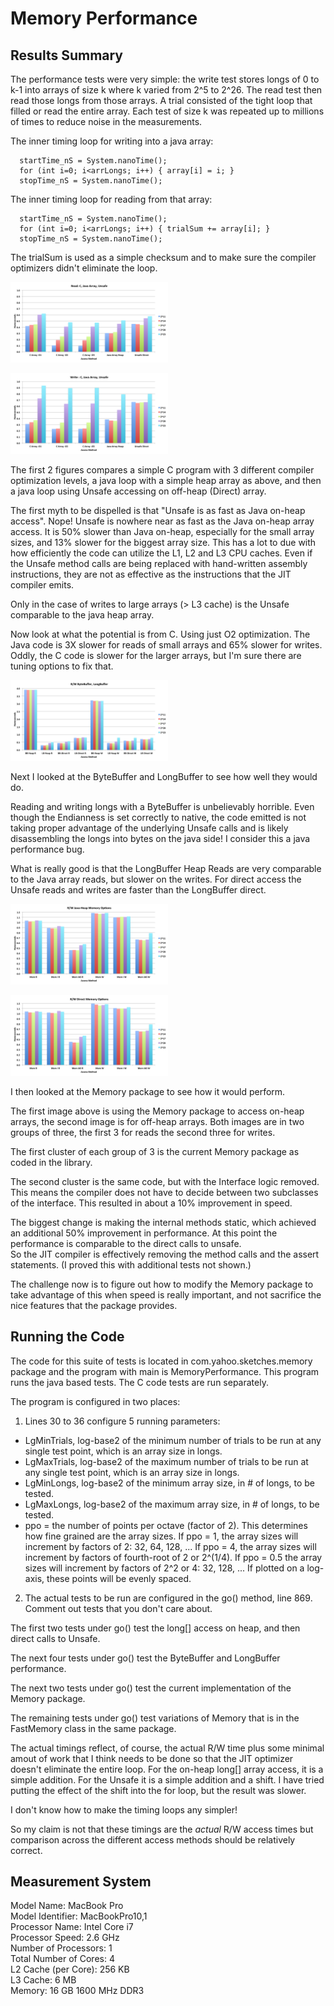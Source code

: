 # Memory Performance

## Results Summary

The performance tests were very simple: the write test stores longs of 0 to k-1 into arrays of size k where k varied from 2^5 to 2^26.
The read test then read those longs from those arrays. A trial consisted of the tight loop that filled or read the entire array.
Each test of size k was repeated up to millions of times to reduce noise in the measurements.

The inner timing loop for writing into a java array:

      startTime_nS = System.nanoTime();
      for (int i=0; i<arrLongs; i++) { array[i] = i; }
      stopTime_nS = System.nanoTime();

The inner timing loop for reading from that array:

      startTime_nS = System.nanoTime();
      for (int i=0; i<arrLongs; i++) { trialSum += array[i]; }
      stopTime_nS = System.nanoTime();

The trialSum is used as a simple checksum and to make sure the compiler optimizers didn't eliminate the loop.

<img style="max-width:50%;" src="img/Read_C_Java_Unsafe.png" alt="img/Read_C_Java_Unsafe.png"></img>

<img style="max-width:50%;" src="img/Write_C_Java_Unsafe.png" alt="img/Write_C_Java_Unsafe.png"></img>

The first 2 figures compares a simple C program with 3 different compiler optimization levels, a java loop with a simple heap array as above, 
and then a java loop using Unsafe accessing on off-heap (Direct) array.

The first myth to be dispelled is that "Unsafe is as fast as Java on-heap access". Nope!
Unsafe is nowhere near as fast as the Java on-heap array access. 
It is 50% slower than Java on-heap, especially for the small array sizes, and 13% slower for the biggest array size. 
This has a lot to due with how efficiently the code can utilize the L1, L2 and L3 CPU caches.
Even if the Unsafe method calls are being replaced with hand-written assembly instructions, 
they are not as effective as the instructions that the JIT compiler emits.

Only in the case of writes to large arrays (> L3 cache) is the Unsafe comparable to the java heap array.

Now look at what the potential is from C. Using just O2 optimization.
The Java code is 3X slower for reads of small arrays and 65% slower for writes.
Oddly, the C code is slower for the larger arrays, but I'm sure there are tuning options to fix that.

<img style="max-width:50%;" src="img/BB_LB.png" alt="img/BB_LB.png"></img>

Next I looked at the ByteBuffer and LongBuffer to see how well they would do.

Reading and writing longs with a ByteBuffer is unbelievably horrible. 
Even though the Endianness is set correctly to native, the code emitted is not taking proper advantage of the
underlying Unsafe calls and is likely disassembling the longs into bytes on the java side! 
I consider this a java performance bug.

What is really good is that the LongBuffer Heap Reads are very comparable to the Java array reads,
but slower on the writes.
For direct access the Unsafe reads and writes are faster than the LongBuffer direct.

<img style="max-width:50%;" src="img/MemoryHeap.png" alt="img/MemoryHeap.png"></img>

<img style="max-width:50%;" src="img/MemoryDirect.png" alt="img/MemoryDirect.png"></img>

I then looked at the Memory package to see how it would perform.

The first image above is using the Memory package to access on-heap arrays, the second image is for off-heap arrays.
Both images are in two groups of three, the first 3 for reads the second three for writes.

The first cluster of each group of 3 is the current Memory package as coded in the library.

The second cluster is the same code, but with the Interface logic removed. 
This means the compiler does not have to decide between two subclasses of the interface.
This resulted in about a 10% improvement in speed.

The biggest change is making the internal methods static, which achieved an additional 50% improvement in performance.
At this point the performance is comparable to the direct calls to unsafe.  
So the JIT compiler is effectively removing the method calls and the assert statements. 
(I proved this with additional tests not shown.)

The challenge now is to figure out how to modify the Memory package to take advantage of this when speed is really important, 
and not sacrifice the nice features that the package provides.



## Running the Code

The code for this suite of tests is located in com.yahoo.sketches.memory package and the program with main is MemoryPerformance.
This program runs the java based tests.  The C code tests are run separately.

The program is configured in two places:

1. Lines 30 to 36 configure 5 running parameters:
  * LgMinTrials, log-base2 of the minimum number of trials to be run at any single test point, which is an array size in longs.
  * LgMaxTrials, log-base2 of the maximum number of trials to be run at any single test point, which is an array size in longs.
  * LgMinLongs,  log-base2 of the minimum array size, in # of longs, to be tested.
  * LgMaxLongs,  log-base2 of the maximum array size, in # of longs, to be tested.
  * ppo = the number of points per octave (factor of 2).  This determines how fine grained are the array sizes. 
  If ppo = 1, the array sizes will increment by factors of 2:  32, 64, 128, ...
  If ppo = 4, the array sizes will increment by factors of fourth-root of 2 or 2^(1/4).
  If ppo = 0.5 the array sizes will increment by factors of 2^2 or 4:  32, 128, ...
  If plotted on a log-axis, these points will be evenly spaced.
  
2. The actual tests to be run are configured in the go() method, line 869.  Comment out tests that you don't care about. 

The first two tests under go() test the long[] access on heap, and then direct calls to Unsafe.

The next four tests under go() test the ByteBuffer and LongBuffer performance.

The next two tests under go() test the current implementation of the Memory package.

The remaining tests under go() test variations of Memory that is in the FastMemory class in the same package.

The actual timings reflect, of course, the actual R/W time plus some minimal amout of work that I think needs to be done so that the JIT optimizer doesn't eliminate the entire loop. 
For the on-heap long[] array access, it is a simple addition. For the Unsafe it is a simple addition and a shift. 
I have tried putting the effect of the shift into the for loop, but the result was slower.

I don't know how to make the timing loops any simpler! 

So my claim is not that these timings are the *actual* R/W access times but comparison across the different access methods should be relatively correct.


## Measurement System
  Model Name:	MacBook Pro<br>
  Model Identifier:	MacBookPro10,1<br>
  Processor Name:	Intel Core i7<br>
  Processor Speed:	2.6 GHz<br>
  Number of Processors:	1<br>
  Total Number of Cores:	4<br>
  L2 Cache (per Core):	256 KB<br>
  L3 Cache:	6 MB<br>
  Memory:	16 GB 1600 MHz DDR3